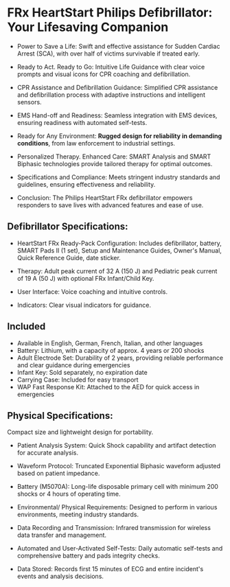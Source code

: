 # FRx HeartStart Philips Defibrillator: Your Lifesaving Companion

- Power to Save a Life: Swift and effective assistance for Sudden Cardiac Arrest (SCA), with over half of victims survivable if treated early.

- Ready to Act. Ready to Go: Intuitive Life Guidance with clear voice prompts and visual icons for CPR coaching and defibrillation.

- CPR Assistance and Defibrillation Guidance: Simplified CPR assistance and defibrillation process with adaptive instructions and intelligent sensors.

- EMS Hand-off and Readiness: Seamless integration with EMS devices, ensuring readiness with automated self-tests.

- Ready for Any Environment: **Rugged design for reliability in demanding conditions**, from law enforcement to industrial settings.

- Personalized Therapy. Enhanced Care: SMART Analysis and SMART Biphasic technologies provide tailored therapy for optimal outcomes.

- Specifications and Compliance: Meets stringent industry standards and guidelines, ensuring effectiveness and reliability.

- Conclusion: The Philips HeartStart FRx defibrillator empowers responders to save lives with advanced features and ease of use.

## **Defibrillator Specifications:**

- HeartStart FRx Ready-Pack Configuration: Includes defibrillator, battery, SMART Pads II (1 set), Setup and Maintenance Guides, Owner's Manual, Quick Reference Guide, date sticker.

- Therapy: Adult peak current of 32 A (150 J) and Pediatric peak current of 19 A (50 J) with optional FRx Infant/Child Key.

- User Interface: Voice coaching and intuitive controls.

- Indicators: Clear visual indicators for guidance.

## **Included**

- Available in English, German, French, Italian, and other languages
- Battery: Lithium, with a capacity of approx. 4 years or 200 shocks
- Adult Electrode Set: Durability of 2 years, providing reliable performance and clear guidance during emergencies
- Infant Key: Sold separately, no expiration date
- Carrying Case: Included for easy transport
- WAP Fast Response Kit: Attached to the AED for quick access in emergencies

## **Physical Specifications:**

Compact size and lightweight design for portability.

- Patient Analysis System: Quick Shock capability and artifact detection for accurate analysis.

- Waveform Protocol: Truncated Exponential Biphasic waveform adjusted based on patient impedance.

- Battery (M5070A): Long-life disposable primary cell with minimum 200 shocks or 4 hours of operating time.

- Environmental/ Physical Requirements: Designed to perform in various environments, meeting industry standards.

- Data Recording and Transmission: Infrared transmission for wireless data transfer and management.

- Automated and User-Activated Self-Tests: Daily automatic self-tests and comprehensive battery and pads integrity checks.

- Data Stored: Records first 15 minutes of ECG and entire incident's events and analysis decisions.
